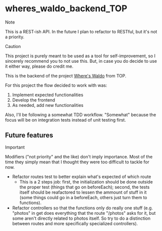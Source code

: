 # wheres_waldo_backend_TOP

> [!NOTE]
> This is a REST-ish API. In the future I plan to refactor to RESTful, but it's not a priority.

<!-- > [!IMPORTANT]
> This is only the 	**backend** of the project. Be sure to also visit [frontend visitor](https://github.com/Isutomu/blog_api_visitor-TOP) and [frontend admin](https://github.com/Isutomu/blog_api_admin-TOP). -->

> [!CAUTION]
> This project is purely meant to be used as a tool for self-improvement, so I sincerely recommend you to not use this. But, in case you do decide to use it either way, please do credit me.

This is the backend of the project [Where's Waldo](https://www.theodinproject.com/lessons/nodejs-where-s-waldo-a-photo-tagging-app) from TOP.

For this project the flow decided to work with was:

1. Implement expected functionalities
2. Develop the frontend
3. As needed, add new functionalities

Also, I'll be following a somewhat TDD workflow.
"Somewhat" because the focus will be on integration tests instead of unit testing first.

## Future features

> [!IMPORTANT]
> Modifiers ("not priority" and the like) don't imply importance. Most of the time they simply mean that I thought they were too difficult to tackle for now.

- Refactor routes test to better explain what's expected of which route
  - This is a 2 steps job: first, the initialization should be done outside the proper test (things that go on beforeEach); second, the tests itself should be reafactored to lessen the ammount of stuff in it (some things could go in a beforeEach, others just turn them to functions).
- Refactor controllers so that the functions only do really one stuff (e.g. "photos" in get does everything that the route "/photos" asks for it, but some aren't directly related to photos itself. So try to do a distinction between routes and more specifically specialized controllers).
